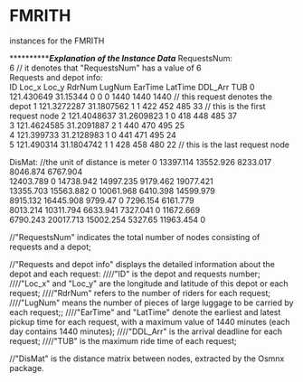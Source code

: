# FMRITH
instances for the FMRITH

***************************************Explanation of the Instance Data*****************************
RequestsNum:                                         
6                    // it denotes that "RequestsNum" has a value of 6			
Requests and depot info:	           
ID	Loc_x		Loc_y		RdrNum	LugNum	EarTime	LatTime	DDL_Arr	TUB
0	121.430649	31.15344	0	0	0	1440	1440	1440	// this request denotes the depot
1	121.3272287	31.1807562	1	1	422	452	485	33	// this is the first request node
2	121.4048637	31.2609823	1	0	418	448	485	37	
3	121.4624585	31.2091887	2	1	440	470	495	25	
4	121.399733	31.2128983	1	0	441	471	495	24	
5	121.490314	31.1804742	1	1	428	458	480	22	// this is the last request node
									
DisMat:									                                                     //the unit of distance is meter
0	13397.114	13552.926	8233.017	8046.874	6767.904				
12403.789	0	14738.942	14997.235	9179.462	19077.421				
13355.703	15563.882	0	10061.968	6410.398	14599.979				
8915.132	16445.908	9799.47	0	7296.154	6161.779				
8013.214	10311.794	6633.941	7327.041	0	11672.669				
6790.243	20017.713	15002.254	5327.65	11963.454	0

//"RequestsNum" indicates the total number of nodes consisting of requests and a depot;

//"Requests and depot info" displays the detailed information about the depot and each request: 
////"ID" is the depot and requests number; 
////"Loc_x" and "Loc_y" are the longitude and latitude of this depot or each request; 
////"RdrNum" refers to the number of riders for each request;
////"LugNum" means the number of pieces of large luggage to be carried by each request;;
////"EarTime" and "LatTime"  denote the earliest and latest pickup time for each request, with a maximum value of 1440 minutes (each day contains 1440 minutes);
////"DDL_Arr" is the arrival deadline for each request;
////"TUB" is the maximum ride time of each request;

//"DisMat" is the distance matrix between nodes,  extracted by the Osmnx package.
			
